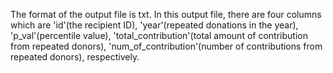 The format of the output file is txt.
In this output file, there are four columns which are 'id'(the recipient ID), 'year'(repeated donations in the year), 'p_val'(percentile value), 'total_contribution'(total amount of contribution from repeated donors), 'num_of_contribution'(number of contributions from repeated donors), respectively.
